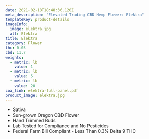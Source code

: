 ```yaml
---
date: 2021-02-18T18:48:36.120Z
meta_description: "Elevated Trading CBD Hemp Flower: Elektra"
templateKey: product-details
imageInfo:
  image: elektra.jpg
  alt: Elektra
title: Elektra
category: Flower
thc: 0.03
cbd: 11.7
weights:
  - metric: lb
    value: 1
  - metric: lb
    value: 5
  - metric: lb
    value: 20
coa_link: elektra-full-panel.pdf
product_image: elektra.jpg
---
```

* Sativa
* Sun-grown Oregon CBD Flower
* Hand Trimmed Buds
* Lab Tested for Compliance and No Pesticides
* Federal Farm Bill Compliant - Less Than 0.3% Delta 9 THC